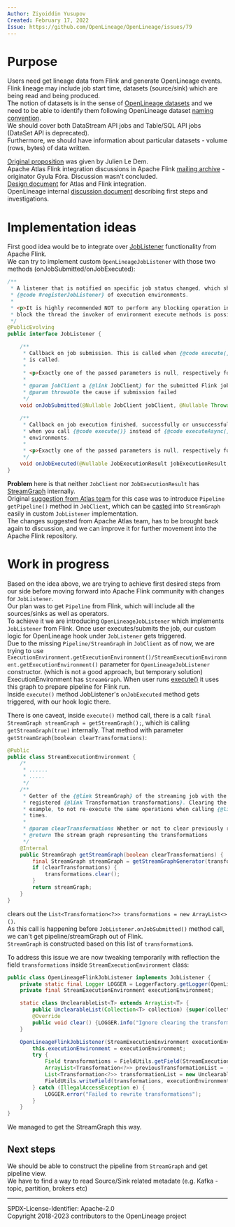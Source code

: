 ```yaml
---
Author: Ziyoiddin Yusupov
Created: February 17, 2022
Issue: https://github.com/OpenLineage/OpenLineage/issues/79
---
```


# Purpose
Users need get lineage data from Flink and generate OpenLineage events.<br/>
Flink lineage may include job start time, datasets (source/sink) which are being read and being produced.<br/>
The notion of datasets is in the sense of [OpenLineage datasets](https://github.com/OpenLineage/OpenLineage/blob/main/spec/OpenLineage.md) and we need to be able to identify them following OpenLineage dataset [naming convention](https://github.com/OpenLineage/OpenLineage/blob/main/spec/Naming.md).<br/>
We should cover both DataStream API jobs and Table/SQL API jobs (DataSet API is deprecated).<br/>
Furthermore, we should have information about particular datasets - volume (rows, bytes) of data written.<br/>

[Original proposition](https://docs.google.com/document/d/1AGbGv-BsSnJLyg6adDSLn2CMgTdw3ThSFDImvLaPxJk) was given by Julien Le Dem.<br/>
Apache Atlas Flink integration discussions in Apache Flink [mailing archive](https://lists.apache.org/thread/1wnyn8cgskkhsz669kp72mgh0x5s5bbv) - originator Gyula Fóra. Discussion wasn't concluded.<br/>
[Design document](https://docs.google.com/document/d/1wSgzPdhcwt-SlNBBqL-Zb7g8fY6bN8JwHEg7GCdsBG8) for Atlas and Flink integration.<br/>
OpenLineage internal [discussion document](https://docs.google.com/document/d/1Mog-DWzCYAmln3rKwde88lQWkFWO8mebbarlbhU6YtM) describing first steps and investigations.

# Implementation ideas

First good idea would be to integrate over [JobListener](https://nightlies.apache.org/flink/flink-docs-master/api/java/org/apache/flink/core/execution/JobListener.html) functionality from Apache Flink.<br/>
We can try to implement custom `OpenLineageJobListener` with those two methods (onJobSubmitted/onJobExecuted):
```java
/**
 * A listener that is notified on specific job status changed, which should be firstly registered by
 * {@code #registerJobListener} of execution environments.
 *
 * <p>It is highly recommended NOT to perform any blocking operation inside the callbacks. If you
 * block the thread the invoker of environment execute methods is possibly blocked.
 */
@PublicEvolving
public interface JobListener {

    /**
     * Callback on job submission. This is called when {@code execute()} or {@code executeAsync()}
     * is called.
     *
     * <p>Exactly one of the passed parameters is null, respectively for failure or success.
     *
     * @param jobClient a {@link JobClient} for the submitted Flink job
     * @param throwable the cause if submission failed
     */
    void onJobSubmitted(@Nullable JobClient jobClient, @Nullable Throwable throwable);

    /**
     * Callback on job execution finished, successfully or unsuccessfully. It is only called back
     * when you call {@code execute()} instead of {@code executeAsync()} methods of execution
     * environments.
     *
     * <p>Exactly one of the passed parameters is null, respectively for failure or success.
     */
    void onJobExecuted(@Nullable JobExecutionResult jobExecutionResult, @Nullable Throwable throwable);
}
```

**Problem** here is that neither `JobClient` nor `JobExecutionResult` has [StreamGraph](https://nightlies.apache.org/flink/flink-docs-master/api/java/org/apache/flink/streaming/api/graph/StreamGraph.html) internally.<br/>
Original [suggestion from Atlas team](https://github.com/gyfora/flink/commit/66b094e9dba7d72e53f1b0ba61688e63060eaad8#diff-acce77aad974b744913a2e6ff56982ea31695d4a0a2d59ccfa8c3c5baac17b47R46)
for this case was to introduce `Pipeline getPipeline()` method in `JobClient`,
which can be [casted](https://github.com/gyfora/atlas/commit/f0f8b94db5c86d9f424e5a8c4dfde94c1ceef352#diff-4d627133118ed277a4b243b36f049e543c015d1a3bb62d6bbe381e05890d42e3R68)
into `StreamGraph` easily in custom `JobListener` implementation.<br/>
The changes suggested from Apache Atlas team, has to be brought back again to discussion, and we can improve it for further movement into the Apache Flink repository.

# Work in progress

Based on the idea above, we are trying to achieve first desired steps from our side before moving forward into Apache Flink community with changes for `JobListener`.<br/>
Our plan was to get `Pipeline` from Flink, which will include all the sources/sinks as well as operators.<br/>
To achieve it we are introducing `OpenLineageJobListener` which implements `JobListener` from Flink.
Once user executes/submits the job, our custom logic for OpenLineage hook under `JobListener` gets triggered.<br/> 
Due to the missing `Pipeline/StreamGraph` in `JobClient` as of now, 
we are trying to use `ExecutionEnvironment.getExecutionEnvironment()/StreamExecutionEnvironment.getExecutionEnvironment()` parameter for `OpenLineageJobListener` constructor. (which is not a good approach, but temporary solution)<br/>
ExecutionEnvironment has `StreamGraph`. When user runs [execute()](https://github.com/apache/flink/blob/master/flink-streaming-java/src/main/java/org/apache/flink/streaming/api/environment/StreamExecutionEnvironment.java#L1965-#L1970) it uses this graph to prepare pipeline for Flink run.<br/>
Inside `execute()` method JobListener's `onJobExecuted` method gets triggered, with our hook logic there.<br/>

There is one caveat, inside `execute()` method call, there is a
call: `final StreamGraph streamGraph = getStreamGraph();`, which is calling `getStreamGraph(true)` internally. 
That method with parameter `getStreamGraph(boolean clearTransformations)`:

```java
@Public
public class StreamExecutionEnvironment {
    /*
     * ......
     * .....
     */
    /**
     * Getter of the {@link StreamGraph} of the streaming job with the option to clear previously
     * registered {@link Transformation transformations}. Clearing the transformations allows, for
     * example, to not re-execute the same operations when calling {@link #execute()} multiple
     * times.
     *
     * @param clearTransformations Whether or not to clear previously registered transformations
     * @return The stream graph representing the transformations
     */
    @Internal
    public StreamGraph getStreamGraph(boolean clearTransformations) {
        final StreamGraph streamGraph = getStreamGraphGenerator(transformations).generate();
        if (clearTransformations) {
            transformations.clear();
        }
        return streamGraph;
    }
}
```
clears out the `List<Transformation<?>> transformations = new ArrayList<>()`.<br/>
As this call is happening before `JobListener.onJobSubmitted()` method call, we can't get pipeline/streamGraph out of Flink.<br/>
`StreamGraph` is constructed based on this list of `transformation`s.<br/>

To address this issue we are now tweaking temporarily with reflection the field `transformations` inside `StreamExecutionEnvironment` class:
```java
public class OpenLineageFlinkJobListener implements JobListener {
    private static final Logger LOGGER = LoggerFactory.getLogger(OpenLineageFlinkJobListener.class);
    private final StreamExecutionEnvironment executionEnvironment;

    static class UnclearableList<T> extends ArrayList<T> {
        public UnclearableList(Collection<T> collection) {super(collection);}
        @Override
        public void clear() {LOGGER.info("Ignore clearing the transformations ArrayList");}
    }

    OpenLineageFlinkJobListener(StreamExecutionEnvironment executionEnvironment) {
        this.executionEnvironment = executionEnvironment;
        try {
            Field transformations = FieldUtils.getField(StreamExecutionEnvironment.class, "transformations", true);
            ArrayList<Transformation<?>> previousTransformationList = (ArrayList<Transformation<?>>) FieldUtils.readField(transformations, executionEnvironment, true);
            List<Transformation<?>> transformationList = new UnclearableList<>(previousTransformationList);
            FieldUtils.writeField(transformations, executionEnvironment, transformationList, true);
        } catch (IllegalAccessException e) {
            LOGGER.error("Failed to rewrite transformations");
        }
    }
}
```
We managed to get the StreamGraph this way.

## Next steps
We should be able to construct the pipeline from `StreamGraph` and get pipeline view.<br/>
We have to find a way to read Source/Sink related metadate (e.g. Kafka - topic, partition, brokers etc)<br/>

----
SPDX-License-Identifier: Apache-2.0\
Copyright 2018-2023 contributors to the OpenLineage project


